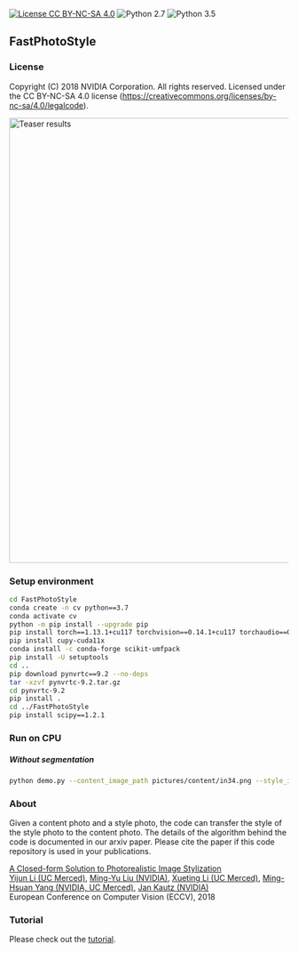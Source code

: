 [![License CC BY-NC-SA 4.0](https://img.shields.io/badge/license-CC4.0-blue.svg)](https://raw.githubusercontent.com/NVIDIA/FastPhotoStyle/master/LICENSE.md)
![Python 2.7](https://img.shields.io/badge/python-2.7-green.svg)
![Python 3.5](https://img.shields.io/badge/python-3.5-green.svg)

## FastPhotoStyle

### License
Copyright (C) 2018 NVIDIA Corporation.  All rights reserved.
Licensed under the CC BY-NC-SA 4.0 license (https://creativecommons.org/licenses/by-nc-sa/4.0/legalcode).

<img src="https://raw.githubusercontent.com/NVIDIA/FastPhotoStyle/master/teaser.png" width="800" title="Teaser results"> 


### Setup environment
```bash
cd FastPhotoStyle
conda create -n cv python==3.7
conda activate cv
python -m pip install --upgrade pip
pip install torch==1.13.1+cu117 torchvision==0.14.1+cu117 torchaudio==0.13.1 --extra-index-url https://download.pytorch.org/whl/cu117
pip install cupy-cuda11x
conda install -c conda-forge scikit-umfpack
pip install -U setuptools
cd ..
pip download pynvrtc==9.2 --no-deps
tar -xzvf pynvrtc-9.2.tar.gz
cd pynvrtc-9.2
pip install .
cd ../FastPhotoStyle
pip install scipy==1.2.1
```

### Run on CPU

##### Without segmentation
```bash
python demo.py --content_image_path pictures/content/in34.png --style_image_path pictures/style/in34.png --output_image_path pictures/results/result34.png --cuda 0
```


### About

Given a content photo and a style photo, the code can transfer the style of the style photo to the content photo. The details of the algorithm behind the code is documented in our arxiv paper. Please cite the paper if this code repository is used in your publications.

[A Closed-form Solution to Photorealistic Image Stylization](https://arxiv.org/abs/1802.06474) <br> 
[Yijun Li (UC Merced)](https://sites.google.com/site/yijunlimaverick/), [Ming-Yu Liu (NVIDIA)](http://mingyuliu.net/), [Xueting Li (UC Merced)](https://sunshineatnoon.github.io/), [Ming-Hsuan Yang (NVIDIA, UC Merced)](http://faculty.ucmerced.edu/mhyang/), [Jan Kautz (NVIDIA)](http://jankautz.com/) <br>
European Conference on Computer Vision (ECCV), 2018 <br>


### Tutorial

Please check out the [tutorial](TUTORIAL.md).


